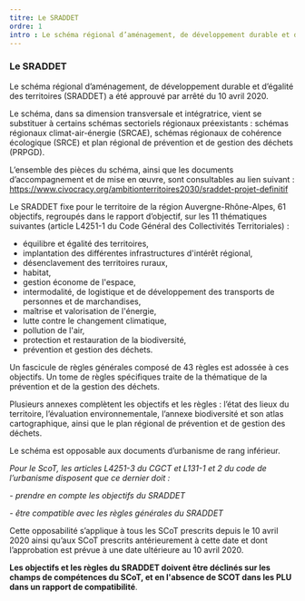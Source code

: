```yaml
---
titre: Le SRADDET
ordre: 1
intro : Le schéma régional d’aménagement, de développement durable et d’égalité des territoires (SRADDET) a été approuvé par arrêté du 10 avril 2020.
---
```


### Le SRADDET

Le schéma régional d’aménagement, de développement durable et d’égalité des territoires (SRADDET) a été approuvé par arrêté du 10 avril 2020.

Le schéma, dans sa dimension transversale et intégratrice, vient se substituer à certains schémas sectoriels régionaux préexistants : schémas régionaux climat-air-énergie (SRCAE), schémas régionaux de cohérence écologique (SRCE) et plan régional de prévention et de gestion des déchets (PRPGD).

L’ensemble des pièces du schéma, ainsi que les documents d’accompagnement et de mise en œuvre,  sont consultables au lien suivant :
https://www.civocracy.org/ambitionterritoires2030/sraddet-projet-definitif

Le SRADDET fixe pour le territoire de la région Auvergne-Rhône-Alpes, 61 objectifs, regroupés dans le rapport d’objectif, sur les 11 thématiques suivantes (article L4251-1 du Code Général des Collectivités Territoriales) :
- équilibre et égalité des territoires, 
- implantation des différentes infrastructures d'intérêt régional, 
- désenclavement des territoires ruraux, 
- habitat,
- gestion économe de l'espace, 
- intermodalité, de logistique et de développement des transports de personnes et de marchandises,
- maîtrise et valorisation de l'énergie, 
- lutte contre le changement climatique, 
- pollution de l'air, 
- protection et restauration de la biodiversité, 
- prévention et gestion des déchets.

Un fascicule de règles générales composé de 43 règles est adossée à ces objectifs. Un tome de règles spécifiques traite de la thématique de la prévention et de la gestion des déchets. 

Plusieurs annexes complètent les objectifs et les règles : l’état des lieux du territoire, l’évaluation environnementale, l’annexe biodiversité et son atlas cartographique, ainsi que le plan régional de prévention et de gestion des déchets. 

Le schéma est opposable aux documents d’urbanisme de rang inférieur. 

*Pour le ScoT, les articles L4251-3 du CGCT et L131-1 et 2 du code de l’urbanisme disposent que ce dernier doit :*

*- prendre en compte les objectifs du SRADDET*

*- être compatible avec les règles générales du SRADDET*
      
Cette opposabilité s’applique à tous les SCoT prescrits depuis le 10 avril 2020 ainsi qu’aux SCoT prescrits antérieurement à cette date et dont l’approbation est prévue à une date ultérieure au 10 avril 2020.

**Les objectifs et les règles du SRADDET doivent être déclinés sur les champs de compétences du SCoT, et en l'absence de SCOT dans  les PLU dans un rapport de compatibilité**.
